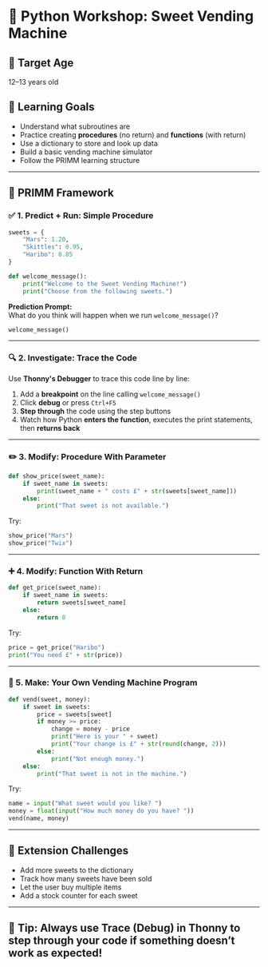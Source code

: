 # 🍬 Python Workshop: Sweet Vending Machine

## 🎯 Target Age
12–13 years old

## 🧠 Learning Goals
- Understand what subroutines are
- Practice creating **procedures** (no return) and **functions** (with return)
- Use a dictionary to store and look up data
- Build a basic vending machine simulator
- Follow the PRIMM learning structure

---

## 🧩 PRIMM Framework

### ✅ 1. Predict + Run: Simple Procedure

```python
sweets = {
    "Mars": 1.20,
    "Skittles": 0.95,
    "Haribo": 0.85
}

def welcome_message():
    print("Welcome to the Sweet Vending Machine!")
    print("Choose from the following sweets.")
```

**Prediction Prompt:**  
What do you think will happen when we run `welcome_message()`?

```python
welcome_message()
```

---

### 🔍 2. Investigate: Trace the Code

Use **Thonny's Debugger** to trace this code line by line:

1. Add a **breakpoint** on the line calling `welcome_message()`
2. Click **debug** or press `Ctrl+F5`
3. **Step through** the code using the step buttons
4. Watch how Python **enters the function**, executes the print statements, then **returns back**

---

### ✏️ 3. Modify: Procedure With Parameter

```python
def show_price(sweet_name):
    if sweet_name in sweets:
        print(sweet_name + " costs £" + str(sweets[sweet_name]))
    else:
        print("That sweet is not available.")
```

Try:
```python
show_price("Mars")
show_price("Twix")
```

---

### ➕ 4. Modify: Function With Return

```python
def get_price(sweet_name):
    if sweet_name in sweets:
        return sweets[sweet_name]
    else:
        return 0
```

Try:
```python
price = get_price("Haribo")
print("You need £" + str(price))
```

---

### 🧠 5. Make: Your Own Vending Machine Program

```python
def vend(sweet, money):
    if sweet in sweets:
        price = sweets[sweet]
        if money >= price:
            change = money - price
            print("Here is your " + sweet)
            print("Your change is £" + str(round(change, 2)))
        else:
            print("Not enough money.")
    else:
        print("That sweet is not in the machine.")
```

Try:
```python
name = input("What sweet would you like? ")
money = float(input("How much money do you have? "))
vend(name, money)
```

---

## 🌈 Extension Challenges
- Add more sweets to the dictionary
- Track how many sweets have been sold
- Let the user buy multiple items
- Add a stock counter for each sweet

---

## 🐞 Tip: Always use **Trace (Debug)** in Thonny to step through your code if something doesn’t work as expected!
